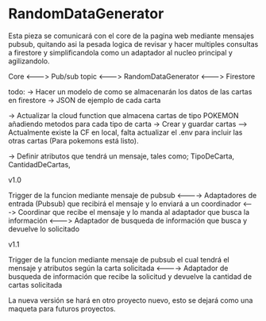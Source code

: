 # RandomDataGenerator

Esta pieza se comunicará con el core de la pagina web mediante mensajes pubsub, quitando asi
la pesada logica de revisar y hacer multiples consultas a firestore y simplificandola como un adaptador al nucleo principal y agilizandolo. 



Core <---> Pub/sub topic <---> RandomDataGenerator <---> Firestore

todo:
-> Hacer un modelo de como se almacenarán los datos de las cartas en firestore
    -> JSON de ejemplo de cada carta

-> Actualizar la cloud function que almacena cartas de tipo POKEMON añadiendo metodos para cada tipo de carta
    -> Crear y guardar cartas
    --> Actualmente existe la CF en local, falta actualizar el .env para incluir las otras cartas (Para pokemons está listo).
    
-> Definir atributos que tendrá un mensaje, tales como; TipoDeCarta, CantidadDeCartas,

v1.0 

 Trigger de la funcion mediante mensaje de pubsub <----> Adaptadores de entrada (Pubsub) que recibirá el mensaje y lo enviará a un coordinador <---> Coordinar que recibe el mensaje y lo manda al adaptador 
 que busca la información  <---> Adaptador de busqueda de información que busca y devuelve lo solicitado

 v1.1 

 Trigger de la funcion mediante mensaje de pubsub el cual tendrá el mensaje y atributos según la carta solicitada 
 <----> 
 Adaptador de busqueda de información que recibe la solicitud y devuelve la cantidad de cartas solicitada

 La nueva versión se hará en otro proyecto nuevo, esto se dejará como una maqueta para futuros proyectos.